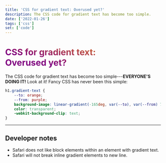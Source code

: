```yaml
---
title: 'CSS for gradient text: Overused yet?'
description: The CSS code for gradient text has become too simple.
date: ['2022-01-26']
tags: ['css']
set: ['code']
---
```


# CSS for gradient text:<br aria-hidden> Overused yet?

The CSS code for gradient text has become too simple---**everyone's doing it!** Look at it! Fancy CSS has never been this simple:

```css
h1.gradient-text {
	--to: orange;
	--from: purple;
	background-image: linear-gradient(-165deg, var(--to), var(--from) 75%, var(--from));
	color: transparent;
	-webkit-background-clip: text;
}
```

---

## Developer notes

- Safari does not like block elements within an element with gradient text.
- Safari will not break inline gradient elements to new line.

<style>
	strong {
		text-transform: uppercase;
	}

	h1 {
		--to: orange;
		--from: purple;
		background-image: linear-gradient(-165deg, var(--to), var(--from) 75%, var(--from));
		color: transparent;
		background-clip: text;
	}

	@media (min-width: 900px) { h1 { --h1-line-span: 3; } }
	@media (min-width: 1200px) { h1 { --h1-line-span: 4; } }
</style>
